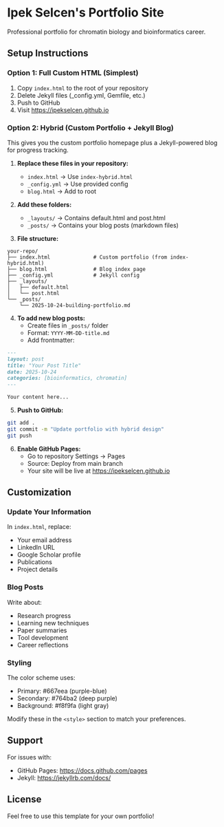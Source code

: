 # Ipek Selcen's Portfolio Site

Professional portfolio for chromatin biology and bioinformatics career.

## Setup Instructions

### Option 1: Full Custom HTML (Simplest)

1. Copy `index.html` to the root of your repository
2. Delete Jekyll files (_config.yml, Gemfile, etc.)
3. Push to GitHub
4. Visit https://ipekselcen.github.io

### Option 2: Hybrid (Custom Portfolio + Jekyll Blog)

This gives you the custom portfolio homepage plus a Jekyll-powered blog for progress tracking.

1. **Replace these files in your repository:**
   - `index.html` → Use `index-hybrid.html`
   - `_config.yml` → Use provided config
   - `blog.html` → Add to root

2. **Add these folders:**
   - `_layouts/` → Contains default.html and post.html
   - `_posts/` → Contains your blog posts (markdown files)

3. **File structure:**
```
your-repo/
├── index.html              # Custom portfolio (from index-hybrid.html)
├── blog.html               # Blog index page
├── _config.yml             # Jekyll config
├── _layouts/
│   ├── default.html
│   └── post.html
└── _posts/
    └── 2025-10-24-building-portfolio.md
```

4. **To add new blog posts:**
   - Create files in `_posts/` folder
   - Format: `YYYY-MM-DD-title.md`
   - Add frontmatter:
```markdown
---
layout: post
title: "Your Post Title"
date: 2025-10-24
categories: [bioinformatics, chromatin]
---

Your content here...
```

5. **Push to GitHub:**
```bash
git add .
git commit -m "Update portfolio with hybrid design"
git push
```

6. **Enable GitHub Pages:**
   - Go to repository Settings → Pages
   - Source: Deploy from main branch
   - Your site will be live at https://ipekselcen.github.io

## Customization

### Update Your Information

In `index.html`, replace:
- Your email address
- LinkedIn URL
- Google Scholar profile
- Publications
- Project details

### Blog Posts

Write about:
- Research progress
- Learning new techniques
- Paper summaries
- Tool development
- Career reflections

### Styling

The color scheme uses:
- Primary: #667eea (purple-blue)
- Secondary: #764ba2 (deep purple)
- Background: #f8f9fa (light gray)

Modify these in the `<style>` section to match your preferences.

## Support

For issues with:
- GitHub Pages: https://docs.github.com/pages
- Jekyll: https://jekyllrb.com/docs/

## License

Feel free to use this template for your own portfolio!